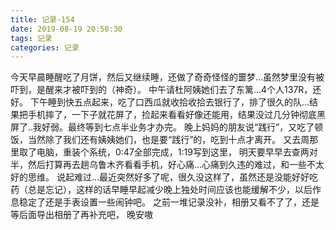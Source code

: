 ```yaml
---
title: 记录-154
date: 2019-08-19 20:50:30
tags: 记录
categories: 记录
---
```

今天早晨睡醒吃了月饼，然后又继续睡，还做了奇奇怪怪的噩梦...虽然梦里没有被吓到，是醒来才被吓到的（神奇）。
中午请杜阿姨她们去了东篱...4个人137R，还好。
下午睡到快五点起来，吃了口西瓜就收拾收拾去银行了，排了很久的队...结果把手机摔了，一下子就花屏了，捡起来看看好像还能用，结果没过几分钟彻底黑屏了..我好弱。最终等到七点半业务才办完。
晚上妈妈的朋友说“践行”，又吃了顿饭，当然除了我们还有姨姨她们，也是要“践行”的，吃到十点才离开。
又去周那里取了电脑，重装个系统，0:47全部完成，1:19写到这里，
明天要早早去查两对半，然后打算再去趟乌鲁木齐看看手机，好心痛...心痛到久违的难过，和一些不太好的思维。
说起难过...最近突然好多了呢，很久没这样了，虽然还是没能好好吃药（总是忘记），这样的话早睡早起减少晚上独处时间应该也能缓解不少，以后作息稳定了还是手表设置一些闹钟吧。
之前一堆记录没补，相册又看不了了，还是等后面导出相册了再补充吧，
晚安嗷
